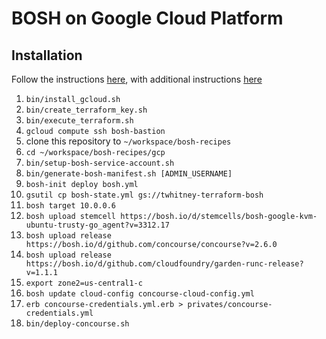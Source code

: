 # BOSH on Google Cloud Platform

## Installation

Follow the instructions [here](https://github.com/cloudfoundry-incubator/bosh-google-cpi-release/tree/master/docs/bosh),
with additional instructions [here](https://medium.com/google-cloud/playing-with-concourseci-via-a-google-cloud-platform-free-trial-65acfbdd02d2)

1. `bin/install_gcloud.sh`
1. `bin/create_terraform_key.sh`
1. `bin/execute_terraform.sh`
1. `gcloud compute ssh bosh-bastion`
1. clone this repository to `~/workspace/bosh-recipes`
1. `cd ~/workspace/bosh-recipes/gcp`
1. `bin/setup-bosh-service-account.sh`
1. `bin/generate-bosh-manifest.sh [ADMIN_USERNAME]`
1. `bosh-init deploy bosh.yml`
1. `gsutil cp bosh-state.yml gs://twhitney-terraform-bosh`
1. `bosh target 10.0.0.6`
1. `bosh upload stemcell https://bosh.io/d/stemcells/bosh-google-kvm-ubuntu-trusty-go_agent?v=3312.17`
1. `bosh upload release https://bosh.io/d/github.com/concourse/concourse?v=2.6.0`
1. `bosh upload release https://bosh.io/d/github.com/cloudfoundry/garden-runc-release?v=1.1.1`
1. `export zone2=us-central1-c`
1. `bosh update cloud-config concourse-cloud-config.yml`
1. `erb concourse-credentials.yml.erb > privates/concourse-credentials.yml`
1. `bin/deploy-concourse.sh`

